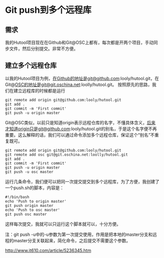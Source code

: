 # Git push到多个远程库

## 需求

我的Hutool项目现在在Github和Git@OSC上都有，每次都是开两个项目，手动同步文件，然后分别提交。非常不方便。

## 建立多个远程仓库

以我的Hutool项目为例，在Github的地址是git@github.com:looly/hutool.git，在Git@OSC的地址是git@git.oschina.net:loolly/hutool.git。 
按照原先的思路，我们在建立远程库的时候都是运行

```
git remote add origin git@github.com:looly/hutool.git
git add .
git commit -m 'First commit'
git push -u origin master
```

Git@OSC类似，以前只是知道origin表示远程仓库的名字，不懂具体含义，后来才知道origin只是git@github.com:looly/hutool.git的别名，于是这个名字便不再重要。这么解释的话，我们可以通过命令添加多个远程仓库，保证这个“别名”不重复既可。

```
git remote add origin git@github.com:looly/hutool.git
git remote add osc git@git.oschina.net:loolly/hutool.git
git add .
git commit -m 'First commit'
git push -u origin master
git push -u osc master
```

运行几条命令，我们便可以把同一次提交提交到多个远程库，为了方便，我创建了一个push.sh的脚本，内容是：

```
#!/bin/bash
echo 'Push to origin master'
git push origin master
echo 'Push to osc master'
git push osc master
```

这样每次提交，我就可以只运行这个脚本就可以，十分方便。

注：git push -u中的-u参数为第一次提交使用，作用是把本地的master分支和远程的master分支关联起来，简化命令，之后提交不需要这个参数。







http://www.it610.com/article/5236345.htm